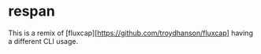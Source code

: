 # respan

This is a remix of [fluxcap][https://github.com/troydhanson/fluxcap]
having a different CLI usage.


